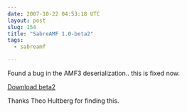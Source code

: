 ```yaml
---
date: 2007-10-22 04:53:18 UTC
layout: post
slug: 154
title: "SabreAMF 1.0-beta2"
tags:
  - sabreamf

---
```

<p>Found a bug in the AMF3 deserialization.. this is fixed now.</p>

<p><a href="http://code.google.com/p/sabreamf/downloads/list">Download beta2</a></p>

<p>Thanks Theo Hultberg for finding this.</p>

